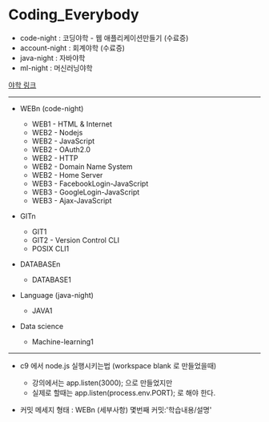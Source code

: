 Coding_Everybody
=

* code-night : 코딩야학 - 웹 애플리케이션만들기 (수료증)  
* account-night : 회계야학 (수료증)  
* java-night : 자바야학
* ml-night : 머신러닝야학 

[야학 링크](https://yah.ac/)
***

* WEBn (code-night)
   * WEB1 - HTML & Internet 
   * WEB2 - Nodejs
   * WEB2 - JavaScript
   * WEB2 - OAuth2.0
   * WEB2 - HTTP
   * WEB2 - Domain Name System
   * WEB2 - Home Server
   * WEB3 - FacebookLogin-JavaScript
   * WEB3 - GoogleLogin-JavaScript
   * WEB3 - Ajax-JavaScript

* GITn
   * GIT1
   * GIT2 - Version Control CLI
   * POSIX CLI1

* DATABASEn
   * DATABASE1

* Language (java-night)
   * JAVA1 

* Data science
   * Machine-learning1

*** 

* c9 에서 node.js 실행시키는법 (workspace blank 로 만들었을때)
   * 강의에서는 app.listen(3000); 으로 만들었지만
   * 실제로 할때는 app.listen(process.env.PORT); 로 해야 한다.

* 커밋 메세지 형태 : WEBn (세부사항) 몇번째 커밋:'학습내용/설명'
